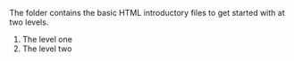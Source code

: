 The folder contains the basic HTML introductory files to get started with at two levels.
1) The level one 
2) The level two
